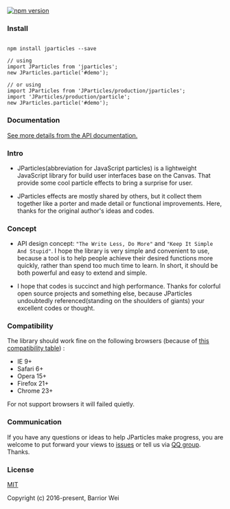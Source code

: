 [![npm version](https://badge.fury.io/js/jparticles.svg)](https://badge.fury.io/js/jparticles)


### Install

```

npm install jparticles --save

// using
import JParticles from 'jparticles';
new JParticles.particle('#demo');

// or using
import JParticles from 'JParticles/production/jparticles';
import 'JParticles/production/particle';
new JParticles.particle('#demo');

```


### Documentation
[See more details from the API documentation.](https://barrior.github.io/JParticles/)


### Intro

- JParticles(abbreviation for JavaScript particles) is a lightweight JavaScript library for build user interfaces base on the Canvas. That provide some cool particle effects to bring a surprise for user.

- JParticles effects are mostly shared by others, but it collect them together like a porter and made detail or functional improvements. Here, thanks for the original author's ideas and codes.


### Concept

- API design concept: `"The Write Less, Do More"` and `"Keep It Simple And Stupid"`. I hope the library is very simple and convenient to use, because a tool is to help people achieve their desired functions more quickly, rather than spend too much time to learn. In short, it should be both powerful and easy to extend and simple.

- I hope that codes is succinct and high performance. Thanks for colorful open source projects and something else, because JParticles undoubtedly referenced(standing on the shoulders of giants) your excellent codes or thought.


### Compatibility

The library should work fine on the following browsers (because of [this compatibility table](./docs/compatibility_table.md)) :

- IE 9+
- Safari 6+
- Opera 15+
- Firefox 21+
- Chrome 23+

For not support browsers it will failed quietly.


### Communication

If you have any questions or ideas to help JParticles make progress, you are welcome to put forward your views to [issues](https://github.com/Barrior/JParticles/issues) or tell us via [QQ group](http://shang.qq.com/wpa/qunwpa?idkey=f548e3f94e0040a2ac5adfe4fec6915ef67c8c1b6ba5784ff6d5049c6135a759). Thanks.


### License

[MIT](./LICENSE)

Copyright (c) 2016-present, Barrior Wei
